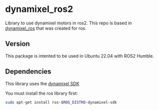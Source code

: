 # dynamixel_ros2

Library to use dynamixel motors in ros2. This repo is based in [dynamixel_ros](https://github.com/TaISLab/dynamixel_ros) that was created for ros.

## Version

This package is intented to be used in Ubuntu 22.04 with ROS2 Humble.

## Dependencies

This library uses the [dynamixel SDK](https://emanual.robotis.com/docs/en/software/dynamixel/dynamixel_sdk/overview/)

You must install the ros library first:

```bash
sudo apt-get install ros-$ROS_DISTRO-dynamixel-sdk
```

